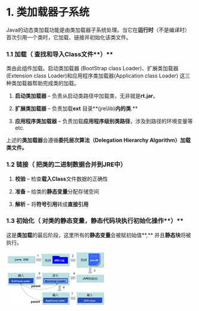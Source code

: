 # 1. 类加载器子系统

Java的动态类加载功能是由类加载器子系统处理。当它在**运行时**（不是编译时）首次引用一个类时，它加载、链接并初始化该类文件。

### **1.1 加载（** 查找和导入Class文件**）**

类由此组件加载。启动类加载器 \(BootStrap class Loader\)、扩展类加载器\(Extension class Loader\)和应用程序类加载器\(Application class Loader\) 这三种类加载器帮助完成类的加载。

1.  **启动类加载器** – 负责从启动类路径中加载类，无非就是**rt.jar**。

2.  **扩展类加载器** – 负责加载**ext** 目录**\(jre\lib\)**内的类**.**

3.  **应用程序类加载器** – 负责加载**应用程序级别类路径**，涉及到路径的环境变量等etc.

上述的**类加载器**会遵循**委托层次算法（Delegation Hierarchy Algorithm）**加载类文件**。**

### 1.2 链接（ 把类的二进制数据合并到JRE中）

1.  **校验** –  检查**载入Class**文件数据的正确性

2.  **准备** –   给类的**静态变量**分配存储空间

3.  **解析** –  将**符号引用**转成**直接引用**

### **1.3 初始化（** 对类的静态变量，静态代码块执行初始化操作**）**

这是**类加载**的最后阶段，这里所有的**静态变量**会被赋初始值**,** 并且**静态块**将被执行。

![&#x7C7B;&#x52A0;&#x8F7D;&#x5668;&#x5B50;&#x7CFB;&#x7EDF;](../../.gitbook/assets/image%20%28131%29.png)



